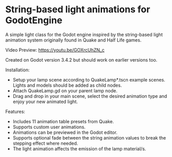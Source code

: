 # String-based light animations for GodotEngine

A simple light class for the Godot engine inspired by the string-based light animation system originally found in Quake and Half Life games.

Video Preview: https://youtu.be/GOXrcUhZN_c

Created on Godot version 3.4.2 but should work on earlier versions too. 

Installation:
- Setup your lamp scene according to QuakeLamp*.tscn example scenes. Lights and models should be added as child nodes.
- Attach QuakeLamp.gd on your parent lamp node. 
- Drag and drop in your main scene, select the desired animation type and enjoy your new animated light.

Features:
 - Includes 11 animation table presets from Quake.
 - Supports custom user animations.
 - Animations can be previewed in the Godot editor.
 - Supports optional fade between the string animation values to break the stepping effect where needed.
 - The light animation affects the emission of the lamp material/s.
